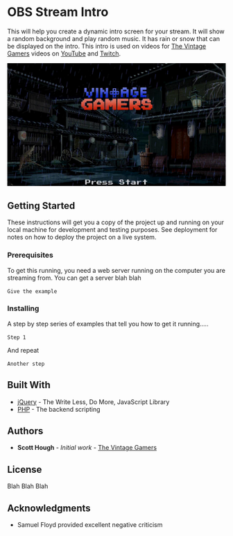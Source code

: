 # OBS Stream Intro
This will help you create a dynamic intro screen for your stream. It will show a random background and play random music. It has rain or snow that can be displayed on the intro. This intro is used on videos for [The Vintage Gamers](http://www.TheVintageGamers.com "The Vintage Gamers") videos on  [YouTube](https://gaming.youtube.com/TheVintageGamersCom "The Vintage Gamers YouTube") and [Twitch](http://www.twitch.tv/TheVintageGamers "The Vintage Gamers Twitch").  

[![Pic](https://raw.githubusercontent.com/runicmourning/OBSstreamintro/master/intro.png)](https://www.youtube.com/watch?v=ZvLCwGX6wkU "Intro Video Example")

## Getting Started

These instructions will get you a copy of the project up and running on your local machine for development and testing purposes. See deployment for notes on how to deploy the project on a live system.

### Prerequisites

To get this running, you need a web server running on the computer you are streaming from. You can get a server blah blah
```
Give the example
```

### Installing

A step by step series of examples that tell you how to get it running.....

```
Step 1
```

And repeat

```
Another step
```


## Built With

* [jQuery](http://jquery.com/ "jQuery") - The Write Less, Do More, JavaScript Library
* [PHP](http://php.net/ "PHP is a popular general-purpose scripting language that is especially suited to web development.") - The backend scripting 


## Authors

* **Scott Hough** - *Initial work* - [The Vintage Gamers](https://www.thevintagegamers.com)


## License

Blah Blah Blah

## Acknowledgments

* Samuel Floyd provided excellent negative criticism
